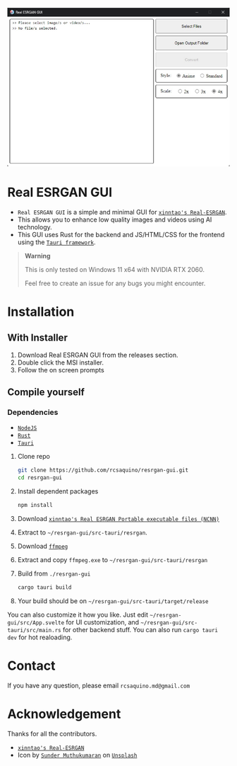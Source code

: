 <p align="center">
  <img src="assets/app-screenshot.jpg">
</p>

# Real ESRGAN GUI

- `Real ESRGAN GUI` is a simple and minimal GUI for [`xinntao's Real-ESRGAN`](https://github.com/xinntao/Real-ESRGAN).
- This allows you to enhance low quality images and videos using AI technology.
- This GUI uses Rust for the backend and JS/HTML/CSS for the frontend using the [`Tauri framework`](https://github.com/tauri-apps/tauri).

> **Warning**
> 
> This is only tested on Windows 11 x64 with NVIDIA RTX 2060.
> 
> Feel free to create an issue for any bugs you might encounter.

# Installation

## With Installer

1. Download Real ESRGAN GUI from the releases section.
2. Double click the MSI installer.
3. Follow the on screen prompts

## Compile yourself

### Dependencies

- [`NodeJS`](https://nodejs.org/en/)
- [`Rust`](https://www.rust-lang.org/)
- [`Tauri`](https://tauri.app/)

1. Clone repo

   ```bash
   git clone https://github.com/rcsaquino/resrgan-gui.git
   cd resrgan-gui
   ```

2. Install dependent packages

   ```bash
   npm install
   ```

3. Download [`xinntao's Real ESRGAN Portable executable files (NCNN)`](https://github.com/xinntao/Real-ESRGAN/releases/download/v0.2.5.0/realesrgan-ncnn-vulkan-20220424-windows.zip)

4. Extract to `~/resrgan-gui/src-tauri/resrgan`.

5. Download [`ffmpeg`](https://www.gyan.dev/ffmpeg/builds/)

6. Extract and copy `ffmpeg.exe` to `~/resrgan-gui/src-tauri/resrgan`

4. Build from `./resrgan-gui`

   ```bash
   cargo tauri build
   ```
5. Your build should be on `~/resrgan-gui/src-tauri/target/release`

You can also customize it how you like. Just edit `~/resrgan-gui/src/App.svelte` for UI customization, and `~/resrgan-gui/src-tauri/src/main.rs` for other backend stuff. You can also run `cargo tauri dev` for hot realoading.

# Contact

If you have any question, please email `rcsaquino.md@gmail.com`

# Acknowledgement

Thanks for all the contributors.

- [`xinntao's Real-ESRGAN`](https://github.com/xinntao/Real-ESRGAN)
- Icon by [`Sunder Muthukumaran`](https://unsplash.com/@sunder_2k25?utm_source=unsplash&utm_medium=referral&utm_content=creditCopyText) on [`Unsplash`](https://unsplash.com/s/photos/icon?utm_source=unsplash&utm_medium=referral&utm_content=creditCopyText)

